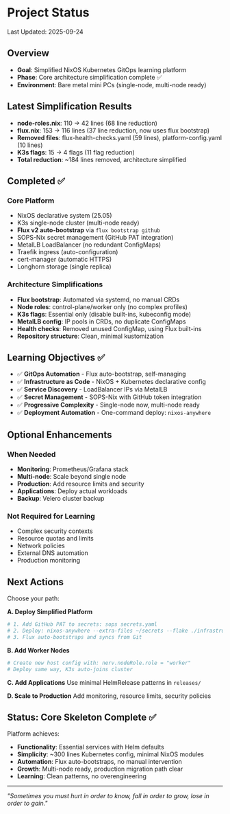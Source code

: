 # Project Status

Last Updated: 2025-09-24

## Overview
- **Goal**: Simplified NixOS Kubernetes GitOps learning platform
- **Phase**: Core architecture simplification complete ✅  
- **Environment**: Bare metal mini PCs (single-node, multi-node ready)

## Latest Simplification Results
- **node-roles.nix**: 110 → 42 lines (68 line reduction)
- **flux.nix**: 153 → 116 lines (37 line reduction, now uses flux bootstrap)
- **Removed files**: flux-health-checks.yaml (59 lines), platform-config.yaml (10 lines)
- **K3s flags**: 15 → 4 flags (11 flag reduction)
- **Total reduction**: ~184 lines removed, architecture simplified

## Completed ✅

### Core Platform
- NixOS declarative system (25.05)
- K3s single-node cluster (multi-node ready)
- **Flux v2 auto-bootstrap** via `flux bootstrap github`
- SOPS-Nix secret management (GitHub PAT integration)
- MetalLB LoadBalancer (no redundant ConfigMaps)
- Traefik ingress (auto-configuration)
- cert-manager (automatic HTTPS)
- Longhorn storage (single replica)

### Architecture Simplifications
- **Flux bootstrap**: Automated via systemd, no manual CRDs
- **Node roles**: control-plane/worker only (no complex profiles)
- **K3s flags**: Essential only (disable built-ins, kubeconfig mode)
- **MetalLB config**: IP pools in CRDs, no duplicate ConfigMaps
- **Health checks**: Removed unused ConfigMap, using Flux built-ins
- **Repository structure**: Clean, minimal kustomization

## Learning Objectives ✅
- ✅ **GitOps Automation** - Flux auto-bootstrap, self-managing
- ✅ **Infrastructure as Code** - NixOS + Kubernetes declarative config
- ✅ **Service Discovery** - LoadBalancer IPs via MetalLB
- ✅ **Secret Management** - SOPS-Nix with GitHub token integration
- ✅ **Progressive Complexity** - Single-node now, multi-node ready
- ✅ **Deployment Automation** - One-command deploy: `nixos-anywhere`

## Optional Enhancements

### When Needed
- **Monitoring**: Prometheus/Grafana stack
- **Multi-node**: Scale beyond single node
- **Production**: Add resource limits and security
- **Applications**: Deploy actual workloads
- **Backup**: Velero cluster backup

### Not Required for Learning
- Complex security contexts
- Resource quotas and limits  
- Network policies
- External DNS automation
- Production monitoring

## Next Actions

Choose your path:

**A. Deploy Simplified Platform**
```bash
# 1. Add GitHub PAT to secrets: sops secrets.yaml
# 2. Deploy: nixos-anywhere --extra-files ~/secrets --flake ./infrastructure/nixos#misato root@<ip>
# 3. Flux auto-bootstraps and syncs from Git
```

**B. Add Worker Nodes**
```bash
# Create new host config with: nerv.nodeRole.role = "worker"
# Deploy same way, K3s auto-joins cluster
```

**C. Add Applications**
Use minimal HelmRelease patterns in `releases/`

**D. Scale to Production**
Add monitoring, resource limits, security policies

## Status: Core Skeleton Complete ✅

Platform achieves:
- **Functionality**: Essential services with Helm defaults
- **Simplicity**: ~300 lines Kubernetes config, minimal NixOS modules
- **Automation**: Flux auto-bootstraps, no manual intervention
- **Growth**: Multi-node ready, production migration path clear
- **Learning**: Clean patterns, no overengineering

---

*"Sometimes you must hurt in order to know, fall in order to grow, lose in order to gain."*